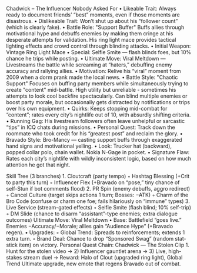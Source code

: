 Chadwick – The Influencer Nobody Asked For
    • Likeable Trait: Always ready to document friends’ “best” moments, even if those moments are disastrous.
    • Dislikeable Trait: Won’t shut up about his “follower count” (which is clearly fake). 
    • Battle Role: "Support Buffer" Buffs allies through motivational hype and debuffs enemies by making them cringe at his desperate attempts for validation. His ring light mace provides tactical lighting effects and crowd control through blinding attacks.
    • Initial Weapon: Vintage Ring Light Mace
    • Special: Selfie Smite — flash blinds foes, but 10% chance he trips while posting.
    • Ultimate Move: Viral Meltdown — Livestreams the battle while screaming at “haters,” debuffing enemy accuracy and rallying allies. 
    • Motivation: Relive his “viral” moment from 2009 when a dorm prank made the local news. 
    • Battle Style: "Chaotic Support" Focuses on buffing party members while simultaneously trying to create "content" mid-battle. High utility but unreliable - sometimes his attempts to look cool backfire spectacularly. Can blind multiple enemies or boost party morale, but occasionally gets distracted by notifications or trips over his own equipment.
    • Quirks: Keeps stopping mid-combat for “content”; rates every city’s nightlife out of 10, with absurdly shifting criteria.
    • Running Gag: His livestream followers often leave unhelpful or sarcastic “tips” in ICQ chats during missions.
    • Personal Quest: Track down the roommate who took credit for his “greatest post” and reclaim the glory. 
    • Bravado Style: Bro-Mancy — casting support buffs through exaggerated hand signs and motivational yelling. 
    • Look: Trucker hat (backward), popped collar polo, chain wallet. Nokia N-Gage in pocket.
    • Signature Flaw: Rates each city’s nightlife with wildly inconsistent logic, based on how much attention he got that night.

Skill Tree (3 branches)
    1. Cloutcraft (party tempo)
        ◦ Hashtag Blessing (+Crit to party this turn)
        ◦ Influencer Flex (+Bravado on “pose,” tiny chance of self-Stun if bot comments flood)
    2. PR Spin (enemy debuffs, aggro redirect)
        ◦ Cancel Culture (target skips actions 1 turn; Bosses: −ATK)
        ◦ Charm of the Bro Code (confuse or charm one foe; fails hilariously on “immune” types)
    3. Live Service (stream-gated effects)
        ◦ Selfie Smite (flash blind; 10% self-trip)
        ◦ DM Slide (chance to disarm “assistant”-type enemies; extra dialogue outcomes)
Ultimate Move: Viral Meltdown
    • Base: Battlefield “goes live.” Enemies −Accuracy/−Morale; allies gain “Audience Hype” (+Bravado regen).
    • Upgrades:
        ◦ Global Trend: Spreads to reinforcements; extends 1 extra turn.
        ◦ Brand Deal: Chance to drop “Sponsored Swag” (random stat-stick item) on victory.
Personal Quest Chain: Chadwick — The Stolen Clip
    1. Hunt for the stolen video → 2) Influencer gauntlet arena → 3) Live, high-stakes stream duel → Reward: Halo of Clout (upgraded ring light), Global Trend Ultimate upgrade, new emote that regens Bravado out of combat.

